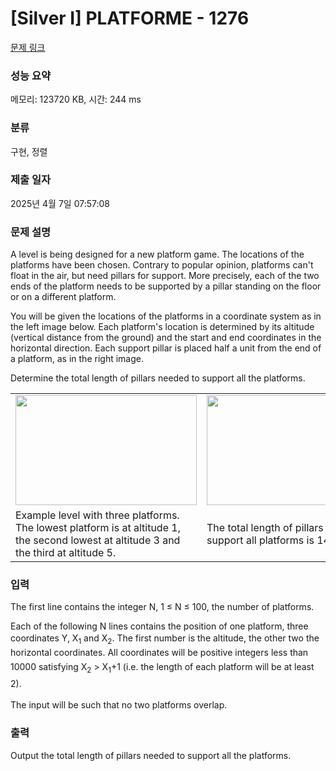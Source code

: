 # [Silver I] PLATFORME - 1276 

[문제 링크](https://www.acmicpc.net/problem/1276) 

### 성능 요약

메모리: 123720 KB, 시간: 244 ms

### 분류

구현, 정렬

### 제출 일자

2025년 4월 7일 07:57:08

### 문제 설명

<p>A level is being designed for a new platform game. The locations of the platforms have been chosen. Contrary to popular opinion, platforms can't float in the air, but need pillars for support. More precisely, each of the two ends of the platform needs to be supported by a pillar standing on the floor or on a different platform. </p>

<p>You will be given the locations of the platforms in a coordinate system as in the left image below. Each platform's location is determined by its altitude (vertical distance from the ground) and the start and end coordinates in the horizontal direction. Each support pillar is placed half a unit from the end of a platform, as in the right image. </p>

<p>Determine the total length of pillars needed to support all the platforms. </p>

<table class="table table-bordered td-center">
	<tbody>
		<tr>
			<td style="width:50%;"><img alt="" src="https://upload.acmicpc.net/914de249-cbd7-426c-9864-cb9e15bac82b/-/preview/" style="width: 290px; height: 176px;"></td>
			<td style="width:50%;"><img alt="" src="https://upload.acmicpc.net/6298c0a1-72b7-46ce-a5ea-80585dde87e6/-/preview/" style="width: 291px; height: 176px;"></td>
		</tr>
		<tr>
			<td style="width:50%;">Example level with three platforms. The lowest platform is at altitude 1, the second lowest at altitude 3 and the third at altitude 5.</td>
			<td style="width:50%;">The total length of pillars needed to support all platforms is 14.</td>
		</tr>
	</tbody>
</table>

### 입력 

 <p>The first line contains the integer N, 1 ≤ N ≤ 100, the number of platforms. </p>

<p>Each of the following N lines contains the position of one platform, three coordinates Y, X<sub>1</sub> and X<sub>2</sub>. <span style="line-height:1.6em">The first number is the altitude, the other two the horizontal coordinates. All coordinates will be positive integers less than 10000 satisfying X<sub>2</sub> > X<sub>1</sub>+1 (i.e. the length of each platform will be at least 2). </span></p>

<p>The input will be such that no two platforms overlap. </p>

### 출력 

 <p>Output the total length of pillars needed to support all the platforms. </p>

